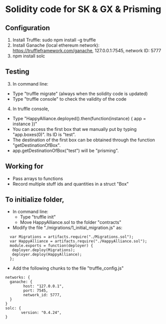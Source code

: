 # Solidity code for SK & GX & Prisming

## Configuration

1. Install Truffle: sudo npm install -g truffle
2. Install Ganache (local ethereum network): https://truffleframework.com/ganache, 127.0.0.1:7545, network ID: 5777
3. npm install solc

## Testing 
3. In command line:
  - Type "truffle migrate" (always when the solidity code is updated)
  - Type "truffle console" to check the validity of the code

4. In truffle console, 
  - Type "HappyAlliance.deployed().then(function(instance) { app = instance })"
  - You can access the first box that we manually put by typing "app.boxes(0)". Its ID is "test".
  - The destination of the first box can be obtained through the function "getDestinationOfBox".
  - app.getDestinationOfBox("test") will be "prisming". 
  
  
## Working for
* Pass arrays to functions
* Record multiple stuff ids and quantities in a struct "Box"

## To initialize folder,
* In command line:
  - Type "truffle init"
  - Move HappyAlliance.sol to the folder "contracts"
* Modify the file "./migrations/1_initial_migration.js" as:
```
  var Migrations = artifacts.require("./Migrations.sol");
  var HappyAlliance = artifacts.require("./HappyAlliance.sol");
  module.exports = function(deployer) {
   deployer.deploy(Migrations);
   deployer.deploy(HappyAlliance);
  };
```
* Add the following chunks to the file "truffle_config.js"
```
networks: {
  ganache: {
        host: "127.0.0.1",
        port: 7545,
        network_id: 5777,
  }
}
solc: {
       version: "0.4.24",
}
```

